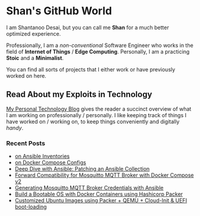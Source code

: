 # Shan's GitHub World

I am Shantanoo Desai, but you can call me __Shan__ for a much better optimized experience.

Professionally, I am a _non-conventional_ Software Engineer who works in the field of __Internet of Things__ / __Edge Computing__.
Personally, I am a practicing __Stoic__ and a __Minimalist__.

You can find all sorts of projects that I either work or have previously worked on here.

## Read About my Exploits in Technology

[My Personal Technology Blog](https://shantanoo-desai.github.io/categories/technology/) gives the reader a succinct overview
of what I am working on professionally / personally. I like keeping track of things I have worked on / working on, to keep 
things conveniently and digitally _handy_.


### Recent Posts
- [on Ansible Inventories](https://shantanoo-desai.github.io/posts/technology/ansible_inventories/)
- [on Docker Compose Configs](https://shantanoo-desai.github.io/posts/technology/docker_compose_configs/)
- [Deep Dive with Ansible: Patching an Ansible Collection](https://shantanoo-desai.github.io/posts/technology/ansible_collection_patch/)
- [Forward Compatibility for Mosquitto MQTT Broker with Docker Compose v2](https://shantanoo-desai.github.io/posts/technology/mosquitto-fwd-compatibility-docker/)
- [Generating Mosquitto MQTT Broker Credentials with Ansible](https://shantanoo-desai.github.io/posts/technology/mosquitto_ansible_passgen/)
- [Build a Bootable OS with Docker Containers using Hashicorp Packer](https://shantanoo-desai.github.io/posts/technology/containers-to-os/)
- [Customized Ubuntu Images using Packer + QEMU + Cloud-Init & UEFI boot-loading](https://shantanoo-desai.github.io/posts/technology/packer-ubuntu-qemu/)

